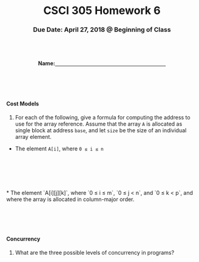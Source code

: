 <center>

<h1>CSCI 305 Homework 6</h1>

<h3>Due Date: April 27, 2018 @ Beginning of Class</h3>
<br />
<br />

<h4>Name:<u>&nbsp;&nbsp;&nbsp;&nbsp;&nbsp;&nbsp;&nbsp;&nbsp;&nbsp;&nbsp;
&nbsp;&nbsp;&nbsp;&nbsp;&nbsp;&nbsp;&nbsp;&nbsp;&nbsp;&nbsp;&nbsp;&nbsp;
&nbsp;&nbsp;&nbsp;&nbsp;&nbsp;&nbsp;&nbsp;&nbsp;&nbsp;&nbsp;&nbsp;&nbsp;
&nbsp;&nbsp;&nbsp;&nbsp;&nbsp;&nbsp;&nbsp;&nbsp;&nbsp;&nbsp;&nbsp;&nbsp;
&nbsp;&nbsp;&nbsp;&nbsp;&nbsp;&nbsp;&nbsp;&nbsp;&nbsp;&nbsp;&nbsp;&nbsp;
&nbsp;&nbsp;&nbsp;&nbsp;&nbsp;&nbsp;&nbsp;&nbsp;&nbsp;&nbsp;&nbsp;&nbsp;
&nbsp;&nbsp;&nbsp;&nbsp;&nbsp;&nbsp;&nbsp;&nbsp;&nbsp;&nbsp;&nbsp;&nbsp;</u></h4>

</center>
<br />
<br />
<br />

#### Cost Models
1. For each of the following, give a formula for computing the address to use for the array reference. Assume that the array `A` is allocated as single block at address `base`, and let `size` be the size of an individual array element.

* The element `A[i]`, where `0 ≤ i ≤ n`
<br />
<br />
<br />
<br />
<br />
* The element `A[i][j][k]`, where `0 ≤ i ≤ m`, `0 ≤ j < n`, and `0 ≤ k < p`, and where the array is allocated in column-major order.
<br />
<br />
<br />
<br />
<br />

#### Concurrency
1. What are the three possible levels of concurrency in programs?
<br />
<br />
<br />
<br />
<br />

2. Describe the logical architecture of an MIMD computer.
<br />
<br />
<br />
<br />
<br />

3. Define the following terms:
  * synchronization:
  <br />
  <br />
  <br />
  * deadlock:
  <br />
  <br />
  <br />
  * race condition:
  <br />
  <br />
  <br />

4. What is the best action a system can take when deadlock is detected?
<br />
<br />
<br />
<br />
<br />

5. How are explicit locks supported in Java?
<br />
<br />
<br />
